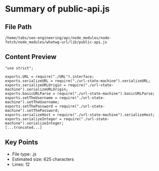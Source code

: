 # Summary of public-api.js
  
## File Path
`/home/tabs/seo-engineering/api/node_modules/node-fetch/node_modules/whatwg-url/lib/public-api.js`

## Content Preview
```
"use strict";

exports.URL = require("./URL").interface;
exports.serializeURL = require("./url-state-machine").serializeURL;
exports.serializeURLOrigin = require("./url-state-machine").serializeURLOrigin;
exports.basicURLParse = require("./url-state-machine").basicURLParse;
exports.setTheUsername = require("./url-state-machine").setTheUsername;
exports.setThePassword = require("./url-state-machine").setThePassword;
exports.serializeHost = require("./url-state-machine").serializeHost;
exports.serializeInteger = require("./url-state-machine").serializeInteger;
[...truncated...]
```

## Key Points
- File type: .js
- Estimated size: 625 characters
- Lines: 12
